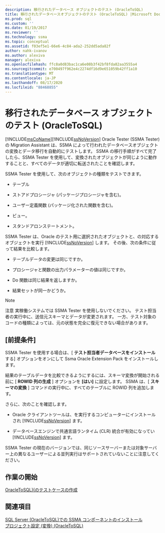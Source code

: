 ```yaml
---
description: 移行されたデータベース オブジェクトのテスト (OracleToSQL)
title: 移行されたデータベースオブジェクトのテスト (OracleToSQL) |Microsoft Docs
ms.prod: sql
ms.custom: ''
ms.date: 01/19/2017
ms.reviewer: ''
ms.technology: ssma
ms.topic: conceptual
ms.assetid: f03ef5e1-66e6-4c84-ada2-252dd5ada82f
author: nahk-ivanov
ms.author: alexiva
manager: alexiva
ms.openlocfilehash: ffc8a0d83bac1ca6e08b3f42bf8fda82aa3555a4
ms.sourcegitcommit: e700497f962e4c2274df16d9e651059b42ff1a10
ms.translationtype: MT
ms.contentlocale: ja-JP
ms.lasthandoff: 08/17/2020
ms.locfileid: "88468855"
---
```

# <a name="testing-migrated-database-objects-oracletosql"></a>移行されたデータベース オブジェクトのテスト (OracleToSQL)
[!INCLUDE[msCoName](../../includes/msconame_md.md)][!INCLUDE[ssNoVersion](../../includes/ssnoversion-md.md)] Oracle Tester (SSMA Tester) の Migration Assistant は、SSMA によって行われたデータベースオブジェクトの変換とデータ移行を自動的にテストします。 SSMA の移行手順がすべて完了したら、SSMA Tester を使用して、変換されたオブジェクトが同じように動作することと、すべてのデータが適切に転送されたことを確認します。  
  
SSMA Tester を使用して、次のオブジェクトの種類をテストできます。  
  
-   テーブル  
  
-   ストアドプロシージャ (パッケージプロシージャを含む)。  
  
-   ユーザー定義関数 (パッケージ化された関数を含む)。  
  
-   ビュー。  
  
-   スタンドアロンステートメント。  
  
SSMA Tester は、Oracle のテスト用に選択されたオブジェクトと、の対応するオブジェクトを実行 [!INCLUDE[ssNoVersion](../../includes/ssnoversion-md.md)] します。 その後、次の条件に従って結果を比較します。  
  
-   テーブルデータの変更は同じですか。  
  
-   プロシージャと関数の出力パラメーターの値は同じですか。  
  
-   Do 関数は同じ結果を返しますか。  
  
-   結果セットが同一かどうか。  
  
> [!NOTE]  
> 注意 実稼働システムでは SSMA Tester を使用しないでください。 テスト担当者の実行中に、送信元スキーマとデータが変更されます。 一方、テスト対象のコードの種類によっては、元の状態を完全に復元できない場合があります。  
  
## <a name="prerequisites"></a>[前提条件]  
SSMA Tester を使用する場合は、[ **テスト担当者データベースをインストール** する] オプションをオンにして Ssma Oracle Extension Pack をインストールします。  
  
結果のテーブルデータを比較できるようにするには、スキーマ変換が開始される前に [ **ROWID 列の生成** ] オプションを **[はい]** に設定します。 SSMA は、[ **スキーマの変換** ] コマンドの実行中に、すべてのテーブルに ROWID 列を追加します。  
  
さらに、次のことを確認します。  
  
-   Oracle クライアントツールは、を実行するコンピューターにインストールされ [!INCLUDE[ssNoVersion](../../includes/ssnoversion-md.md)] ます。  
  
-   データベースエンジンで共通言語ランタイム (CLR) 統合が有効になってい [!INCLUDE[ssNoVersion](../../includes/ssnoversion-md.md)] ます。  
  
SSMA Tester の現在のバージョンでは、同じソースサーバーまたは対象サーバー上の異なるユーザーによる並列実行はサポートされていないことに注意してください。  
  
## <a name="getting-started"></a>作業の開始  
[OracleToSQL&#41;&#40;のテストケースの作成 ](../../ssma/oracle/creating-test-cases-oracletosql.md)  
  
## <a name="see-also"></a>関連項目  
[SQL Server &#40;OracleToSQL&#41;での SSMA コンポーネントのインストール ](../../ssma/oracle/installing-ssma-components-on-sql-server-oracletosql.md)  
[プロジェクト設定 &#40;変換&#41; &#40;OracleToSQL&#41;](../../ssma/oracle/project-settings-conversion-oracletosql.md)  
  
